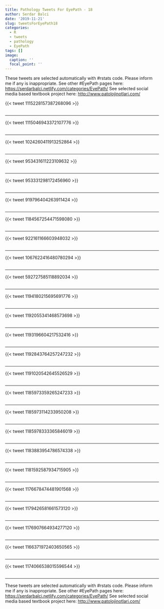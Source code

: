 ```yaml
---
title: Pathology Tweets For EyePath - 18
author: Serdar Balci
date: '2019-11-21'
slug: tweetsForEyePath18
categories:
  - R
  - tweets
  - pathology
  - EyePath
tags: []
image:
  caption: ''
  focal_point: ''
---
```



These tweets are selected automatically with #rstats code. Please inform me if any is inappropriate.
See other #EyePath pages here: https://serdarbalci.netlify.com/categories/EyePath/ 
See selected social media based textbook project here: http://www.patolojinotlari.com/

{{< tweet 1115228157387268096 >}}
<br>
<br>
<hr>
{{< tweet 1115046943372107776 >}}
<br>
<br>
<hr>
{{< tweet 1024260411913252864 >}}
<br>
<br>
<hr>
{{< tweet 953431611223109632 >}}
<br>
<br>
<hr>
{{< tweet 953331298172456960 >}}
<br>
<br>
<hr>
{{< tweet 919796404263911424 >}}
<br>
<br>
<hr>
{{< tweet 1184567254471598080 >}}
<br>
<br>
<hr>
{{< tweet 922161166603948032 >}}
<br>
<br>
<hr>
{{< tweet 1067622416480780294 >}}
<br>
<br>
<hr>
{{< tweet 592727585118892034 >}}
<br>
<br>
<hr>
{{< tweet 1194180215695691776 >}}
<br>
<br>
<hr>
{{< tweet 1192055341468573698 >}}
<br>
<br>
<hr>
{{< tweet 1193196604217532416 >}}
<br>
<br>
<hr>
{{< tweet 1192843764257247232 >}}
<br>
<br>
<hr>
{{< tweet 1191020542645526529 >}}
<br>
<br>
<hr>
{{< tweet 1185973359265247233 >}}
<br>
<br>
<hr>
{{< tweet 1185973114233950208 >}}
<br>
<br>
<hr>
{{< tweet 1185978333365846019 >}}
<br>
<br>
<hr>
{{< tweet 1183883954786574338 >}}
<br>
<br>
<hr>
{{< tweet 1181592587934715905 >}}
<br>
<br>
<hr>
{{< tweet 1176678474481901568 >}}
<br>
<br>
<hr>
{{< tweet 1179426581661573120 >}}
<br>
<br>
<hr>
{{< tweet 1176907664934277120 >}}
<br>
<br>
<hr>
{{< tweet 1166371972403650565 >}}
<br>
<br>
<hr>
{{< tweet 1174066538015596544 >}}
<br>
<br>
<hr>


These tweets are selected automatically with #rstats code. Please inform me if any is inappropriate.
See other #EyePath pages here: https://serdarbalci.netlify.com/categories/EyePath/ 
See selected social media based textbook project here: http://www.patolojinotlari.com/

